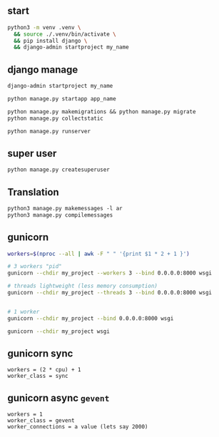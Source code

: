## start
```sh
python3 -m venv .venv \
  && source ./.venv/bin/activate \
  && pip install django \
  && django-admin startproject my_name
```


## django manage
```txt
django-admin startproject my_name

python manage.py startapp app_name

python manage.py makemigrations && python manage.py migrate
python manage.py collectstatic

python manage.py runserver
```


## super user
```txt
python manage.py createsuperuser
```


## Translation
```txt
python3 manage.py makemessages -l ar
python3 manage.py compilemessages
```


## gunicorn
```bash
workers=$(nproc --all | awk -F " " '{print $1 * 2 + 1 }')

# 3 workers "pid"
gunicorn --chdir my_project --workers 3 --bind 0.0.0.0:8000 wsgi

# threads lightweight (less memory consumption)
gunicorn --chdir my_project --threads 3 --bind 0.0.0.0:8000 wsgi


# 1 worker
gunicorn --chdir my_project --bind 0.0.0.0:8000 wsgi

gunicorn --chdir my_project wsgi
```


## gunicorn sync
```text
workers = (2 * cpu) + 1
worker_class = sync
```

## gunicorn async `gevent`
```text
workers = 1
worker_class = gevent
worker_connections = a value (lets say 2000)
```
